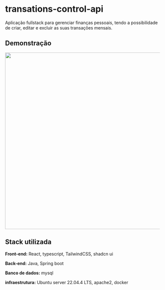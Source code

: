 
# transations-control-api

Aplicação fullstack para gerenciar finanças pessoais, tendo a possibilidade de criar, editar e excluir as suas transações mensais.


## Demonstração

<img src="https://i.imgur.com/KLYRRDe.gif" width="1024" height="576" />


## Stack utilizada

**Front-end:** React, typescript, TailwindCSS, shadcn ui

**Back-end:** Java, Spring boot

**Banco de dados:** mysql

**infraestrutura:**  Ubuntu server 22.04.4 LTS, apache2, docker
